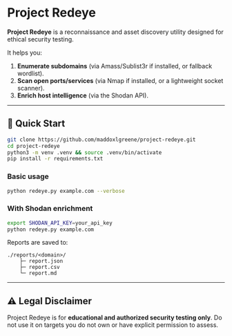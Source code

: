 # Project Redeye

**Project Redeye** is a reconnaissance and asset discovery utility designed for ethical security testing.

It helps you:
1. **Enumerate subdomains** (via Amass/Sublist3r if installed, or fallback wordlist).
2. **Scan open ports/services** (via Nmap if installed, or a lightweight socket scanner).
3. **Enrich host intelligence** (via the Shodan API).

---

## 🚀 Quick Start

```bash
git clone https://github.com/maddoxlgreene/project-redeye.git
cd project-redeye
python3 -m venv .venv && source .venv/bin/activate
pip install -r requirements.txt
```

### Basic usage

```bash
python redeye.py example.com --verbose
```

### With Shodan enrichment

```bash
export SHODAN_API_KEY=your_api_key
python redeye.py example.com
```

Reports are saved to:

```
./reports/<domain>/
    ├─ report.json
    ├─ report.csv
    └─ report.md
```

---

## ⚠️ Legal Disclaimer

Project Redeye is for **educational and authorized security testing only**.
Do not use it on targets you do not own or have explicit permission to assess.
